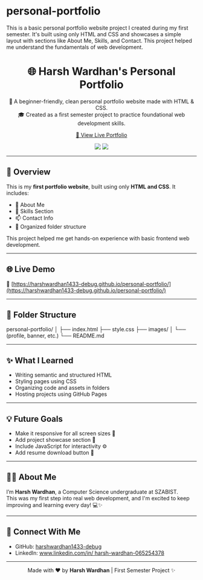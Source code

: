 # personal-portfolio
This is a basic personal portfolio website project I created during my first semester. It's built using only HTML and CSS and showcases a simple layout with sections like About Me, Skills, and Contact. This project helped me understand the fundamentals of web development.

<h1 align="center">🌐 Harsh Wardhan's Personal Portfolio</h1>

<p align="center">
  🚀 A beginner-friendly, clean personal portfolio website made with HTML & CSS.<br>
  🎓 Created as a first semester project to practice foundational web development skills.
</p>

<p align="center">
  <a href="https://harshwardhan1433-debug.github.io/personal-portfolio/" target="_blank">
    🔗 View Live Portfolio
  </a>
</p>

<p align="center">
  <img src="https://img.shields.io/badge/HTML5-E34F26?style=for-the-badge&logo=html5&logoColor=white"/>
  <img src="https://img.shields.io/badge/CSS3-1572B6?style=for-the-badge&logo=css3&logoColor=white"/>
</p>

---

## 📌 Overview

This is my **first portfolio website**, built using only **HTML and CSS**. It includes:

- 👤 About Me  
- 🧠 Skills Section  
- 📫 Contact Info  
- 📁 Organized folder structure  

This project helped me get hands-on experience with basic frontend web development.

---

## 🌐 Live Demo

🔗 [https://harshwardhan1433-debug.github.io/personal-portfolio/](https://harshwardhan1433-debug.github.io/personal-portfolio/)

---
## 📁 Folder Structure
personal-portfolio/
│
├── index.html
├── style.css
├── images/
│ └── (profile, banner, etc.)
└── README.md



---

## ✨ What I Learned

- Writing semantic and structured HTML  
- Styling pages using CSS  
- Organizing code and assets in folders  
- Hosting projects using GitHub Pages

---

## 💡 Future Goals

- Make it responsive for all screen sizes 📱  
- Add project showcase section 🧩  
- Include JavaScript for interactivity ⚙️  
- Add resume download button 📄  

---

## 🙋‍♂️ About Me

I’m **Harsh Wardhan**, a Computer Science undergraduate at SZABIST.  
This was my first step into real web development, and I'm excited to keep improving and learning every day! 💻✨

---

## 🔗 Connect With Me

- GitHub: [harshwardhan1433-debug](https://github.com/harshwardhan1433-debug)
- LinkedIn: [www.linkedin.com/in/
harsh-wardhan-065254378](https://www.linkedin.com/in/harsh-wardhan-065254378/)



---

<p align="center">
  Made with ❤️ by <strong>Harsh Wardhan</strong> | First Semester Project ✨
</p>




